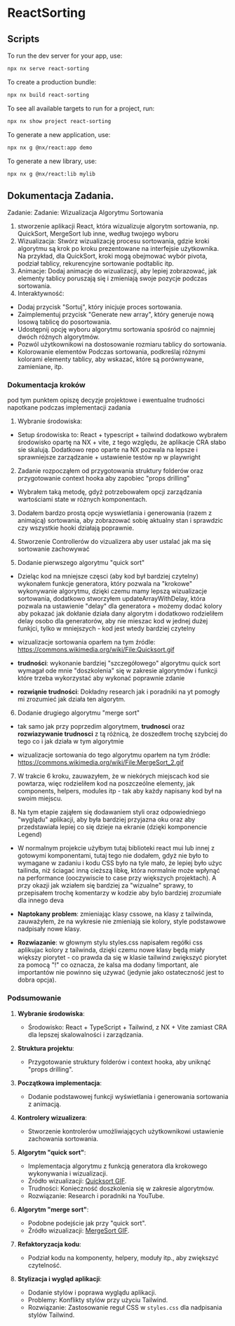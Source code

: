 # ReactSorting

## Scripts

To run the dev server for your app, use:

```sh
npx nx serve react-sorting

```

To create a production bundle:

```sh
npx nx build react-sorting
```

To see all available targets to run for a project, run:

```sh
npx nx show project react-sorting
```

To generate a new application, use:

```sh
npx nx g @nx/react:app demo
```

To generate a new library, use:

```sh
npx nx g @nx/react:lib mylib
```

## Dokumentacja Zadania.

Zadanie: Zadanie: Wizualizacja Algorytmu Sortowania

1. stworzenie aplikacji React, która wizualizuje algorytm sortowania, np. QuickSort, MergeSort lub inne, według twojego wyboru
2. Wizualizacja: Stwórz wizualizację procesu sortowania, gdzie kroki algorytmu są krok po kroku prezentowane na interfejsie użytkownika. Na przykład, dla QuickSort, kroki mogą obejmować wybór pivota, podział tablicy, rekurencyjne sortowanie podtablic itp.
3. Animacje: Dodaj animacje do wizualizacji, aby lepiej zobrazować, jak elementy tablicy poruszają się i zmieniają swoje pozycje podczas sortowania.
4. Interaktywność:

- Dodaj przycisk "Sortuj", który inicjuje proces sortowania.
- Zaimplementuj przycisk "Generate new array", który generuje nową losową tablicę do posortowania.
- Udostępnij opcję wyboru algorytmu sortowania spośród co najmniej dwóch różnych algorytmów.
- Pozwól użytkownikowi na dostosowanie rozmiaru tablicy do sortowania.
- Kolorowanie elementów Podczas sortowania, podkreślaj różnymi kolorami elementy tablicy, aby wskazać, które są porównywane, zamieniane, itp.

### Dokumentacja kroków

pod tym punktem opiszę decyzje projektowe i ewentualne trudności napotkane podczas implementacji zadania

1. Wybranie środowiska:

- Setup środowiska to: React + typescript + tailwind dodatkowo wybrałem środowisko opartę na NX + vite, z tego względu, że aplikacje CRA słabo sie skalują. Dodatkowo repo oparte na NX pozwala na lepsze i sprawniejsze zarządzanie + ustawienie testów np w playwright

2. Zadanie rozpocząłem od przygotowania struktury folderów oraz przygotowanie context hooka aby zapobiec "props drilling"

- Wybrałem taką metodę, gdyż potrzebowałem opcji zarządzania wartościami state w różnych komponentach.

3. Dodałem bardzo prostą opcje wyswietlania i generowania (razem z animajcą) sortowania, aby zobrazować sobię aktualny stan i sprawdzic czy wszystkie hooki działają poprawnie.

4. Stworzenie Controllerów do vizualizera aby user ustalać jak ma się sortowanie zachowywać

5. Dodanie pierwszego algorytmu "quick sort"

- Dzieląc kod na mniejsze częsci (aby kod był bardziej czytelny) wykonałem funkcje generatora, który pozwala na "krokowe" wykonywanie algorytmu, dzięki czemu mamy lepszą wizualizacje sortowania, dodatkowo stworzyłem updateArrayWithDelay, która pozwala na ustawienie "delay" dla generatora + możemy dodać kolory aby pokazać jak dokłanie działa dany algorytm i dodatkowo rodzieliłem delay osobo dla generatorów, aby nie mieszac kod w jednej dużej funkjci, tylko w mniejszych - kod jest wtedy bardziej czytelny

- wizualizacje sortowania oparłem na tym źródle: https://commons.wikimedia.org/wiki/File:Quicksort.gif

- **trudności**: wykonanie bardziej "szczegółowego" algorytmu quick sort wymagał ode mnie "doszkolenia" się w zakresie algorytmów i funkcji które trzeba wykorzystać aby wykonać poprawnie zdanie

- **rozwiąnie trudności**: Dokładny research jak i poradniki na yt pomogły mi zrozumieć jak działa ten algorytm.

6. Dodanie drugiego algorytmu "merge sort"

- tak samo jak przy poprzedim algorytmem, **trudnosci** oraz **rozwiazywanie trudnosci** z tą różnicą, że doszedłem trochę szybciej do tego co i jak działa w tym algorytmie

- wizualizacje sortowania do tego algorytmu oparłem na tym źródle: https://commons.wikimedia.org/wiki/File:MergeSort_2.gif

7. W trakcie 6 kroku, zauwazyłem, że w niekórych miejscach kod sie powtarza, więc rodzieliłem kod na poszczeólne elementy, jak components, helpers, modules itp - tak aby każdy napisany kod był na swoim miejscu.

8. Na tym etapie zająłem się dodawaniem styli oraz odpowiedniego "wyglądu" aplikacji, aby była bardziej
   przyjazna oku oraz aby przedstawiała lepiej co się dzieje na ekranie (dzięki komponencie Legend)

- W normalnym projekcie użyłbym tutaj biblioteki react mui lub innej z gotowymi komponentami, tutaj tego nie dodałem, gdyż nie było to wymagane w zadaniu i kodu CSS było na tyle mało, że lepiej było użyc tailinda, niż ściagać inną cieższą libkę, która normalnie może wpłynąć na performance (ooczywiscie to case przy większych projektach). A przy okazji jak wziałem się bardziej za "wizualne" sprawy, to przepisałem trochę komentarzy w kodzie aby bylo bardziej zrozumiałe dla innego deva

- **Naptokany problem**: zmieniając klasy cssowe, na klasy z tailwinda, zauważyłem, że na wykresie nie zmieniają sie kolory, style podstawowe nadpisały nowe klasy.

- **Rozwiazanie**: w głownym stylu styles.css napisałem regółki css aplikujac kolory z tailwinda, dzięki czemu nowe klasy będą miały większy piorytet - co prawda da się w klasie tailwind zwiększyć piorytet za pomocą "!" co oznacza, że kalsa ma dodany !important, ale importantów nie powinno się używać (jedynie jako ostateczność jest to dobra opcja).

### Podsumowanie

1. **Wybranie środowiska**:

   - Środowisko: React + TypeScript + Tailwind, z NX + Vite zamiast CRA dla lepszej skalowalności i zarządzania.

2. **Struktura projektu**:

   - Przygotowanie struktury folderów i context hooka, aby uniknąć "props drilling".

3. **Początkowa implementacja**:

   - Dodanie podstawowej funkcji wyświetlania i generowania sortowania z animacją.

4. **Kontrolery wizualizera**:

   - Stworzenie kontrolerów umożliwiających użytkownikowi ustawienie zachowania sortowania.

5. **Algorytm "quick sort"**:

   - Implementacja algorytmu z funkcją generatora dla krokowego wykonywania i wizualizacji.
   - Źródło wizualizacji: [Quicksort GIF](https://commons.wikimedia.org/wiki/File:Quicksort.gif).
   - Trudności: Konieczność doszkolenia się w zakresie algorytmów.
   - Rozwiązanie: Research i poradniki na YouTube.

6. **Algorytm "merge sort"**:

   - Podobne podejście jak przy "quick sort".
   - Źródło wizualizacji: [MergeSort GIF](https://commons.wikimedia.org/wiki/File:MergeSort_2.gif).

7. **Refaktoryzacja kodu**:

   - Podział kodu na komponenty, helpery, moduły itp., aby zwiększyć czytelność.

8. **Stylizacja i wygląd aplikacji**:
   - Dodanie stylów i poprawa wyglądu aplikacji.
   - Problemy: Konflikty stylów przy użyciu Tailwind.
   - Rozwiązanie: Zastosowanie reguł CSS w `styles.css` dla nadpisania stylów Tailwind.
